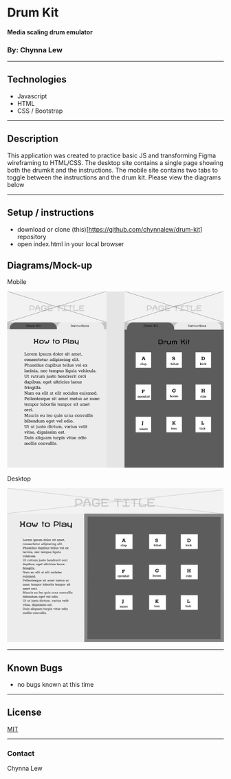 # Drum Kit

#### Media scaling drum emulator

### By: Chynna Lew

<hr/>

## Technologies
* Javascript
* HTML
* CSS / Bootstrap

<hr/>

## Description
This application was created to practice basic JS and transforming Figma wireframing to HTML/CSS. The desktop site contains a single page showing both the drumkit and the instructions. The mobile site contains two tabs to toggle between the instructions and the drum kit. Please view the diagrams below

<hr/>

## Setup / instructions
* download or clone (this)[https://github.com/chynnalew/drum-kit] repository
* open index.html in your local browser

## Diagrams/Mock-up

Mobile

<img src="assets/diagrams/drum-mobile.png" alt="Mobile mockup"/>

Desktop

<img src="assets/diagrams/drum-desktop.png" alt="Desktop mockup"/>

<hr/>

## Known Bugs
* no bugs known at this time

<hr/>

## License

[MIT](https://opensource.org/licenses/MIT)

<hr/>

### Contact

Chynna Lew
